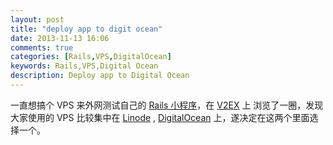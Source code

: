 ```yaml
---
layout: post
title: "deploy app to digit ocean"
date: 2013-11-13 16:06
comments: true
categories: [Rails,VPS,DigitalOcean]
keywords: Rails,VPS,Digital Ocean
description: Deploy app to Digital Ocean 
---
```


一直想搞个 VPS 来外网测试自己的 [Rails 小程序][2]，在 [V2EX][1] 上 浏览了一圈，发现大家使用的 VPS 比较集中在 [Linode][4] , [DigitalOcean][5] 上，遂决定在这两个里面选择一个。




























[1]:http://v2ex.com/
[2]:http://192.241.192.134/
[3]:https://www.digitalocean.com/community/articles/how-to-install-ruby-on-rails-on-ubuntu-12-04-lts-precise-pangolin-with-rvm
[4]:https://www.linode.com/
[5]:https://www.digitalocean.com/